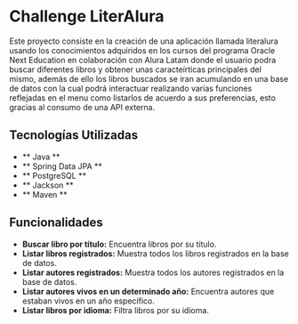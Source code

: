# Challenge LiterAlura 

Este proyecto consiste en la creación de una aplicación llamada literalura usando los conocimientos adquiridos en los cursos del programa Oracle Next Education en colaboración con Alura Latam donde el usuario podra buscar diferentes libros y obtener unas caracteírticas principales del mismo, además de ello los libros buscados se iran acumulando en una base de datos con la cual podrá interactuar realizando varias funciones reflejadas en el menu como listarlos de acuerdo a sus preferencias, esto gracias al consumo de una API externa.

## Tecnologías Utilizadas

- ** Java ** 
- ** Spring Data JPA ** 
- ** PostgreSQL ** 
- ** Jackson ** 
- ** Maven ** 

## Funcionalidades 

- **Buscar libro por título:** Encuentra libros por su título.
- **Listar libros registrados:** Muestra todos los libros registrados en la base de datos.
- **Listar autores registrados:** Muestra todos los autores registrados en la base de datos.
- **Listar autores vivos en un determinado año:** Encuentra autores que estaban vivos en un año específico.
- **Listar libros por idioma:** Filtra libros por su idioma.